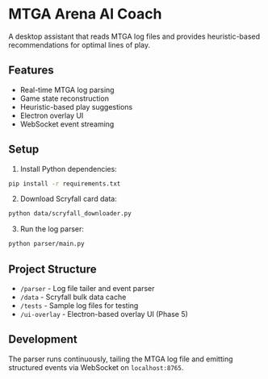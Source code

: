 # MTGA Arena AI Coach

A desktop assistant that reads MTGA log files and provides heuristic-based recommendations for optimal lines of play.

## Features

- Real-time MTGA log parsing
- Game state reconstruction
- Heuristic-based play suggestions
- Electron overlay UI
- WebSocket event streaming

## Setup

1. Install Python dependencies:
```bash
pip install -r requirements.txt
```

2. Download Scryfall card data:
```bash
python data/scryfall_downloader.py
```

3. Run the log parser:
```bash
python parser/main.py
```

## Project Structure

- `/parser` - Log file tailer and event parser
- `/data` - Scryfall bulk data cache
- `/tests` - Sample log files for testing
- `/ui-overlay` - Electron-based overlay UI (Phase 5)

## Development

The parser runs continuously, tailing the MTGA log file and emitting structured events via WebSocket on `localhost:8765`.
